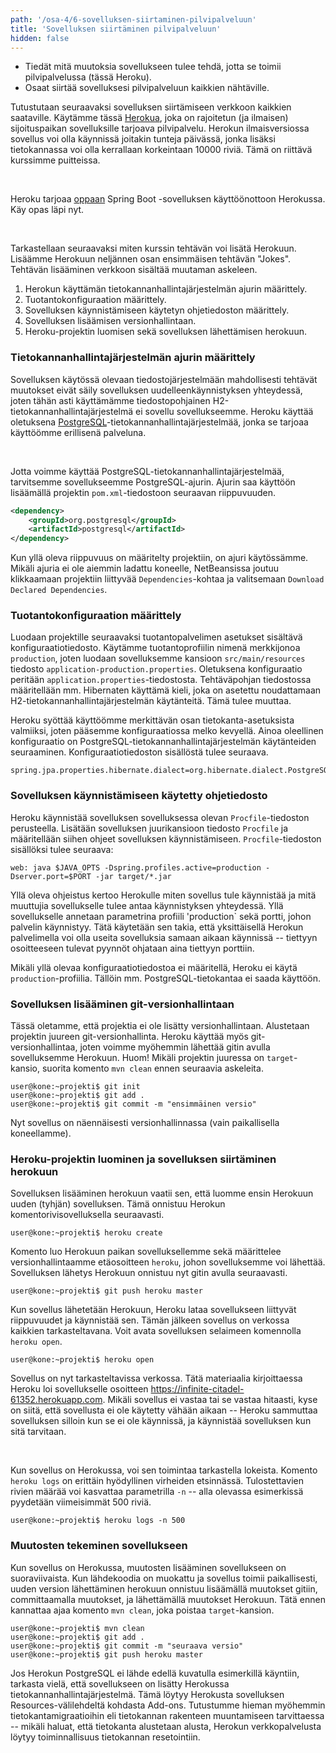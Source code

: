 ```yaml
---
path: '/osa-4/6-sovelluksen-siirtaminen-pilvipalveluun'
title: 'Sovelluksen siirtäminen pilvipalveluun'
hidden: false
---
```


<text-box variant='learningObjectives' name='Oppimistavoitteet'>

- Tiedät mitä muutoksia sovellukseen tulee tehdä, jotta se toimii pilvipalvelussa (tässä Heroku).
- Osaat siirtää sovelluksesi pilvipalveluun kaikkien nähtäville.

</text-box>


Tutustutaan seuraavaksi sovelluksen siirtämiseen verkkoon kaikkien saataville. Käytämme tässä <a href="https://www.heroku.com/" target="_blank">Herokua</a>, joka on rajoitetun (ja ilmaisen) sijoituspaikan sovelluksille tarjoava pilvipalvelu. Herokun ilmaisversiossa sovellus voi olla käynnissä joitakin tunteja päivässä, jonka lisäksi tietokannassa voi olla kerrallaan korkeintaan 10000 riviä. Tämä on riittävä kurssimme puitteissa.

<br/>

Heroku tarjoaa <a href="https://devcenter.heroku.com/articles/deploying-spring-boot-apps-to-heroku" target="_blank">oppaan</a> Spring Boot -sovelluksen käyttöönottoon Herokussa. Käy opas läpi nyt.

<br/>

Tarkastellaan seuraavaksi miten kurssin tehtävän voi lisätä Herokuun. Lisäämme Herokuun neljännen osan ensimmäisen tehtävän "Jokes". Tehtävän lisääminen verkkoon sisältää muutaman askeleen.

1. Herokun käyttämän tietokannanhallintajärjestelmän ajurin määrittely.
2. Tuotantokonfiguraation määrittely.
3. Sovelluksen käynnistämiseen käytetyn ohjetiedoston määrittely.
4. Sovelluksen lisäämisen versionhallintaan.
5. Heroku-projektin luomisen sekä sovelluksen lähettämisen herokuun.


### Tietokannanhallintajärjestelmän ajurin määrittely

Sovelluksen käytössä olevaan tiedostojärjestelmään mahdollisesti tehtävät muutokset eivät säily sovelluksen uudelleenkäynnistyksen yhteydessä, joten tähän asti käyttämämme tiedostopohjainen H2-tietokannanhallintajärjestelmä ei sovellu sovellukseemme. Heroku käyttää oletuksena <a href="https://www.postgresql.org/" target="_blank">PostgreSQL</a>-tietokannanhallintajärjestelmää, jonka se tarjoaa käyttöömme erillisenä palveluna.

<br/>

Jotta voimme käyttää PostgreSQL-tietokannanhallintajärjestelmää, tarvitsemme sovellukseemme PostgreSQL-ajurin. Ajurin saa käyttöön lisäämällä projektin `pom.xml`-tiedostoon seuraavan riippuvuuden.


```xml
<dependency>
    <groupId>org.postgresql</groupId>
    <artifactId>postgresql</artifactId>
</dependency>
```

Kun yllä oleva riippuvuus on määritelty projektiin, on ajuri käytössämme. Mikäli ajuria ei ole aiemmin ladattu koneelle, NetBeansissa joutuu klikkaamaan projektiin liittyvää `Dependencies`-kohtaa ja valitsemaan `Download Declared Dependencies`.


### Tuotantokonfiguraation määrittely

Luodaan projektille seuraavaksi tuotantopalvelimen asetukset sisältävä konfiguraatiotiedosto. Käytämme tuotantoprofiilin nimenä merkkijonoa `production`, joten luodaan sovelluksemme kansioon `src/main/resources` tiedosto `application-production.properties`. Oletuksena konfiguraatio peritään `application.properties`-tiedostosta. Tehtäväpohjan tiedostossa määritellään mm. Hibernaten käyttämä kieli, joka on asetettu noudattamaan H2-tietokannanhallintajärjestelmän käytänteitä. Tämä tulee muuttaa.

Heroku syöttää käyttöömme merkittävän osan tietokanta-asetuksista valmiiksi, joten pääsemme konfiguraatiossa melko kevyellä. Ainoa oleellinen konfiguraatio on PostgreSQL-tietokannanhallintajärjestelmän käytänteiden seuraaminen. Konfiguraatiotiedoston sisällöstä tulee seuraava.

```
spring.jpa.properties.hibernate.dialect=org.hibernate.dialect.PostgreSQLDialect
```


### Sovelluksen käynnistämiseen käytetty ohjetiedosto

Heroku käynnistää sovelluksen sovelluksessa olevan `Procfile`-tiedoston perusteella. Lisätään sovelluksen juurikansioon tiedosto `Procfile` ja määritellään siihen ohjeet sovelluksen käynnistämiseen. `Procfile`-tiedoston sisällöksi tulee seuraava:

```
web: java $JAVA_OPTS -Dspring.profiles.active=production -Dserver.port=$PORT -jar target/*.jar
```

Yllä oleva ohjeistus kertoo Herokulle miten sovellus tule käynnistää ja mitä muuttujia sovellukselle tulee antaa käynnistyksen yhteydessä. Yllä sovellukselle annetaan parametrina profiili 'production` sekä portti, johon palvelin käynnistyy. Tätä käytetään sen takia, että yksittäisellä Herokun palvelimella voi olla useita sovelluksia samaan aikaan käynnissä -- tiettyyn osoitteeseen tulevat pyynnöt ohjataan aina tiettyyn porttiin.

Mikäli yllä olevaa konfiguraatiotiedostoa ei määritellä, Heroku ei käytä `production`-profiilia. Tällöin mm. PostgreSQL-tietokantaa ei saada käyttöön.


### Sovelluksen lisääminen git-versionhallintaan

Tässä oletamme, että projektia ei ole lisätty versionhallintaan. Alustetaan projektin juureen git-versionhallinta. Heroku käyttää myös git-versionhallintaa, joten voimme myöhemmin lähettää gitin avulla sovelluksemme Herokuun. Huom! Mikäli projektin juuressa on `target`-kansio, suorita komento `mvn clean` ennen seuraavia askeleita.

```console
user@kone:~projekti$ git init
user@kone:~projekti$ git add .
user@kone:~projekti$ git commit -m "ensimmäinen versio"
```

Nyt sovellus on näennäisesti versionhallinnassa (vain paikallisella koneellamme).


### Heroku-projektin luominen ja sovelluksen siirtäminen herokuun

Sovelluksen lisääminen herokuun vaatii sen, että luomme ensin Herokuun uuden (tyhjän) sovelluksen. Tämä onnistuu Herokun komentorivisovelluksella seuraavasti.


```console
user@kone:~projekti$ heroku create
```

Komento luo Herokuun paikan sovelluksellemme sekä määrittelee versionhallintaamme etäosoitteen `heroku`, johon sovelluksemme voi lähettää. Sovelluksen lähetys Herokuun onnistuu nyt gitin avulla seuraavasti.

```console
user@kone:~projekti$ git push heroku master
```

Kun sovellus lähetetään Herokuun, Heroku lataa sovellukseen liittyvät riippuvuudet ja käynnistää sen. Tämän jälkeen sovellus on verkossa kaikkien tarkasteltavana. Voit avata sovelluksen selaimeen komennolla `heroku open`.


```console
user@kone:~projekti$ heroku open
```

Sovellus on nyt tarkasteltavissa verkossa. Tätä materiaalia kirjoittaessa Heroku loi sovellukselle osoitteen <a href="https://infinite-citadel-61352.herokuapp.com" target="_blank">https://infinite-citadel-61352.herokuapp.com</a>. Mikäli sovellus ei vastaa tai se vastaa hitaasti, kyse on siitä, että sovellusta ei ole käytetty vähään aikaan -- Heroku sammuttaa sovelluksen silloin kun se ei ole käynnissä, ja käynnistää sovelluksen kun sitä tarvitaan.


<br/>

Kun sovellus on Herokussa, voi sen toimintaa tarkastella lokeista. Komento `heroku logs` on erittäin hyödyllinen virheiden etsinnässä. Tulostettavien rivien määrää voi kasvattaa parametrilla `-n` -- alla olevassa esimerkissä pyydetään viimeisimmät 500 riviä.

```console
user@kone:~projekti$ heroku logs -n 500
```


### Muutosten tekeminen sovellukseen


Kun sovellus on Herokussa, muutosten lisääminen sovellukseen on suoraviivaista. Kun lähdekoodia on muokattu ja sovellus toimii paikallisesti, uuden version lähettäminen herokuun onnistuu lisäämällä muutokset gitiin, committaamalla muutokset, ja lähettämällä muutokset Herokuun. Tätä ennen kannattaa ajaa komento `mvn clean`, joka poistaa `target`-kansion.

```console
user@kone:~projekti$ mvn clean
user@kone:~projekti$ git add .
user@kone:~projekti$ git commit -m "seuraava versio"
user@kone:~projekti$ git push heroku master
```


<text-box variant='hint' name='Heroku ja PostgreSQL'>

Jos Herokun PostgreSQL ei lähde edellä kuvatulla esimerkillä käyntiin, tarkasta vielä, että sovellukseen on lisätty Herokussa tietokannanhallintajärjestelmä. Tämä löytyy Herokusta sovelluksen Resources-välilehdeltä kohdasta Add-ons. Tutustumme hieman myöhemmin tietokantamigraatioihin eli tietokannan rakenteen muuntamiseen tarvittaessa -- mikäli haluat, että tietokanta alustetaan alusta, Herokun verkkopalvelusta löytyy toiminnallisuus tietokannan resetointiin.

</text-box>


<quiz id="bf73017a-a6e6-5415-b465-8173a8103f2e"></quiz>
<quiz id="9fcc7cca-7f40-4a26-ae07-d33d15228491"></quiz>
